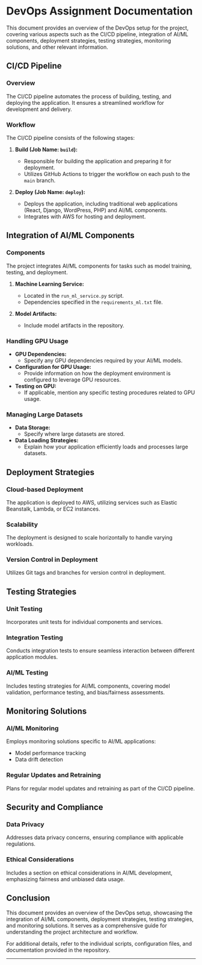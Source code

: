 # DevOps Assignment Documentation

This document provides an overview of the DevOps setup for the project, covering various aspects such as the CI/CD pipeline, integration of AI/ML components, deployment strategies, testing strategies, monitoring solutions, and other relevant information.

## CI/CD Pipeline

### Overview

The CI/CD pipeline automates the process of building, testing, and deploying the application. It ensures a streamlined workflow for development and delivery.

### Workflow

The CI/CD pipeline consists of the following stages:

1. **Build (Job Name: `build`):**
   - Responsible for building the application and preparing it for deployment.
   - Utilizes GitHub Actions to trigger the workflow on each push to the `main` branch.

2. **Deploy (Job Name: `deploy`):**
   - Deploys the application, including traditional web applications (React, Django, WordPress, PHP) and AI/ML components.
   - Integrates with AWS for hosting and deployment.

## Integration of AI/ML Components

### Components

The project integrates AI/ML components for tasks such as model training, testing, and deployment.

1. **Machine Learning Service:**
   - Located in the `run_ml_service.py` script.
   - Dependencies specified in the `requirements_ml.txt` file.

2. **Model Artifacts:**
   - Include model artifacts in the repository.

### Handling GPU Usage

- **GPU Dependencies:**
  - Specify any GPU dependencies required by your AI/ML models.
- **Configuration for GPU Usage:**
  - Provide information on how the deployment environment is configured to leverage GPU resources.
- **Testing on GPU:**
  - If applicable, mention any specific testing procedures related to GPU usage.

### Managing Large Datasets

- **Data Storage:**
  - Specify where large datasets are stored.
- **Data Loading Strategies:**
  - Explain how your application efficiently loads and processes large datasets.

## Deployment Strategies

### Cloud-based Deployment

The application is deployed to AWS, utilizing services such as Elastic Beanstalk, Lambda, or EC2 instances.

### Scalability

The deployment is designed to scale horizontally to handle varying workloads.

### Version Control in Deployment

Utilizes Git tags and branches for version control in deployment.

## Testing Strategies

### Unit Testing

Incorporates unit tests for individual components and services.

### Integration Testing

Conducts integration tests to ensure seamless interaction between different application modules.

### AI/ML Testing

Includes testing strategies for AI/ML components, covering model validation, performance testing, and bias/fairness assessments.

## Monitoring Solutions

### AI/ML Monitoring

Employs monitoring solutions specific to AI/ML applications:
- Model performance tracking
- Data drift detection

### Regular Updates and Retraining

Plans for regular model updates and retraining as part of the CI/CD pipeline.

## Security and Compliance

### Data Privacy

Addresses data privacy concerns, ensuring compliance with applicable regulations.

### Ethical Considerations

Includes a section on ethical considerations in AI/ML development, emphasizing fairness and unbiased data usage.

## Conclusion

This document provides an overview of the DevOps setup, showcasing the integration of AI/ML components, deployment strategies, testing strategies, and monitoring solutions. It serves as a comprehensive guide for understanding the project architecture and workflow.

For additional details, refer to the individual scripts, configuration files, and documentation provided in the repository.

---
